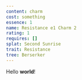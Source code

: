 ```yaml
---
content: charm
cost: something
essence: 1
name: Resistance e1 Charm 2
rating: 1
requires: []
splat: Second Sunrise
trait: Resistance
tree: Berserker
---
```


Hello **world**!
